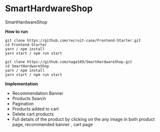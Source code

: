 # SmartHardwareShop
SmartHardwareShop

**How to run**

```
git clone https://github.com/recruit-case/Frontend-Starter.git
cd Frontend-Starter
yarn / npm install
yarn start / npm run start

git clone https://github.com/naga169/SmartHardwareShop.git
cd SmartHardwareShop
yarn / npm install
yarn start / npm run start
```

**Implementation**
- Recommendation Banner
- Products Search
- Pagination
- Products added to cart
- Delete cart products
- Full details of the product by clicking on the any image in both product page, recommended banner , cart page

